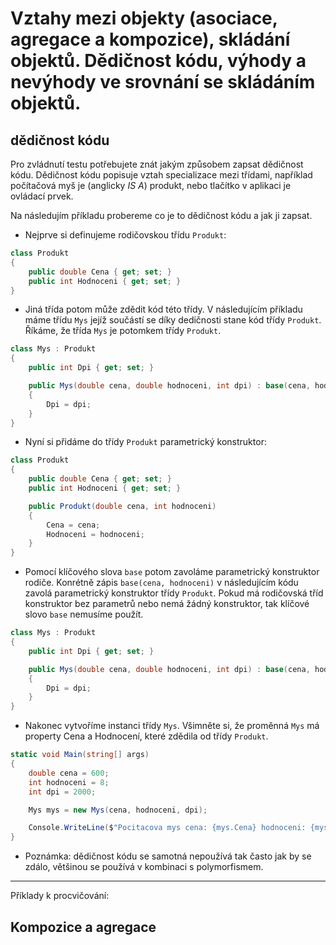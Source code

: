 # Vztahy mezi objekty (asociace, agregace a kompozice), skládání objektů. Dědičnost kódu, výhody a nevýhody ve srovnání se skládáním objektů.

dědičnost kódu
---
Pro zvládnutí testu potřebujete znát jakým způsobem zapsat dědičnost kódu. Dědičnost kódu popisuje vztah specializace mezi třídami, například počítačová myš je (anglicky *IS A*) produkt, nebo tlačítko v aplikaci je ovládací prvek. 

Na následujím příkladu probereme co je to dědičnost kódu a jak ji zapsat. 

* Nejprve si definujeme rodičovskou třídu `Produkt`:
```cs 
class Produkt
{
    public double Cena { get; set; }
    public int Hodnoceni { get; set; }
}
```
* Jiná třída potom může zdědit kód této třídy. V následujícím příkladu máme třídu `Mys` jejíž součástí se díky dedičnosti stane kód třídy `Produkt`. Říkáme, že třída `Mys` je potomkem třídy `Produkt`. 

```cs 
class Mys : Produkt
{
    public int Dpi { get; set; }

    public Mys(double cena, double hodnoceni, int dpi) : base(cena, hodnoceni)
    {
        Dpi = dpi;
    }
}
```

* Nyní si přidáme do třídy `Produkt` parametrický konstruktor:
```cs 
class Produkt
{
    public double Cena { get; set; }
    public int Hodnoceni { get; set; }

    public Produkt(double cena, int hodnoceni)
    {
        Cena = cena;
        Hodnoceni = hodnoceni;
    }
}
```
* Pomocí klíčového slova `base` potom zavoláme parametrický konstruktor rodiče. Konrétně zápis `base(cena, hodnoceni)` v následujícím kódu zavolá parametrický konstruktor třídy `Produkt`. Pokud má rodičovská tříd konstruktor bez parametrů nebo nemá žádný konstruktor, tak klíčové slovo `base` nemusíme použít.

```cs 
class Mys : Produkt
{
    public int Dpi { get; set; }

    public Mys(double cena, double hodnoceni, int dpi) : base(cena, hodnoceni)
    {
        Dpi = dpi;
    }
}
```

* Nakonec vytvoříme instanci třídy `Mys`. Všimněte si, že proměnná `Mys` má property Cena a Hodnocení, které zdědila od třídy `Produkt`.
```cs 
static void Main(string[] args)
{
    double cena = 600;
    int hodnoceni = 8;
    int dpi = 2000;

    Mys mys = new Mys(cena, hodnoceni, dpi);

    Console.WriteLine($"Pocitacova mys cena: {mys.Cena} hodnoceni: {mys.Hodnoceni} dpi: {mys.Dpi}");
}
```
* Poznámka: dědičnost kódu se samotná nepoužívá tak často jak by se zdálo, většinou se používá v kombinaci s polymorfismem.

---
Příklady k procvičování:


Kompozice a agregace
---

